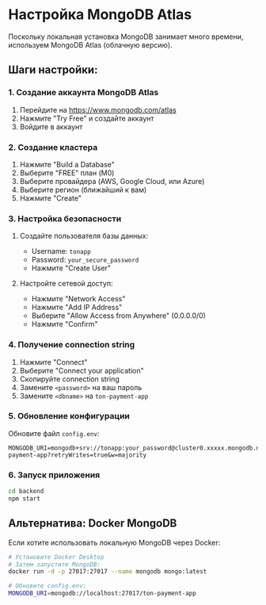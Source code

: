 # Настройка MongoDB Atlas

Поскольку локальная установка MongoDB занимает много времени, используем MongoDB Atlas (облачную версию).

## Шаги настройки:

### 1. Создание аккаунта MongoDB Atlas
1. Перейдите на https://www.mongodb.com/atlas
2. Нажмите "Try Free" и создайте аккаунт
3. Войдите в аккаунт

### 2. Создание кластера
1. Нажмите "Build a Database"
2. Выберите "FREE" план (M0)
3. Выберите провайдера (AWS, Google Cloud, или Azure)
4. Выберите регион (ближайший к вам)
5. Нажмите "Create"

### 3. Настройка безопасности
1. Создайте пользователя базы данных:
   - Username: `tonapp`
   - Password: `your_secure_password`
   - Нажмите "Create User"

2. Настройте сетевой доступ:
   - Нажмите "Network Access"
   - Нажмите "Add IP Address"
   - Выберите "Allow Access from Anywhere" (0.0.0.0/0)
   - Нажмите "Confirm"

### 4. Получение connection string
1. Нажмите "Connect"
2. Выберите "Connect your application"
3. Скопируйте connection string
4. Замените `<password>` на ваш пароль
5. Замените `<dbname>` на `ton-payment-app`

### 5. Обновление конфигурации
Обновите файл `config.env`:
```env
MONGODB_URI=mongodb+srv://tonapp:your_password@cluster0.xxxxx.mongodb.net/ton-payment-app?retryWrites=true&w=majority
```

### 6. Запуск приложения
```bash
cd backend
npm start
```

## Альтернатива: Docker MongoDB

Если хотите использовать локальную MongoDB через Docker:

```bash
# Установите Docker Desktop
# Затем запустите MongoDB:
docker run -d -p 27017:27017 --name mongodb mongo:latest

# Обновите config.env:
MONGODB_URI=mongodb://localhost:27017/ton-payment-app
``` 